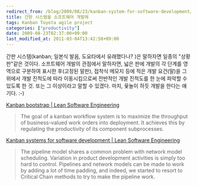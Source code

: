 ```yaml
---
redirect_from: /blog/2009/08/23/kanban-system-for-software-development/
title: 간판 시스템을 소프트웨어 개발에
tags: Kanban Toyota agile project
categories: ["productivity"]
date: 2009-08-23T02:37:00+09:00
last_modified_at: 2011-03-04T13:42:58+09:00
---
```

간판 시스템(kanban; 일본식 발음, 도요타에서 유래했다나? )은 말하자면 일종의
"상황판"같은 것이다. 소프트웨어 개발의 관점에서 말하자면, 넓은 판에 개발의
각 단계를 영역으로 구분하여 표시한 후(고정된 말판), 접착식 메모지 등에 적은
개발 요건(말)을 그 위에서 개발 진척도에 따라 이동시킴으로써 전반적인 개발
진척도를 한 눈에 파악할 수 있도록 한 것. 또는 그 이상이라고 말할 수 있겠다.
마치, 윷놀이 하듯 개발을 한다는 얘기다. :-)

[Kanban bootstrap \| Lean Software Engineering](http://leansoftwareengineering.com/2007/10/27/kanban-bootstrap/)

> The goal of a kanban workflow system is to maximize the throughput of
> business-valued work orders into deployment. It achieves this by
> regulating the productivity of its component subprocesses.

[Kanban systems for software development \| Lean Software Engineering](http://leansoftwareengineering.com/2007/08/29/kanban-systems-for-software-development/)

> The pipeline model shares a common problem with network model scheduling.
> Variation in product development activities is simply too hard to control.
> Pipelines and network models can be made to work by adding a lot of time
> padding, and indeed, we started to resort to Critical Chain methods to
> try to make the pipeline work.

